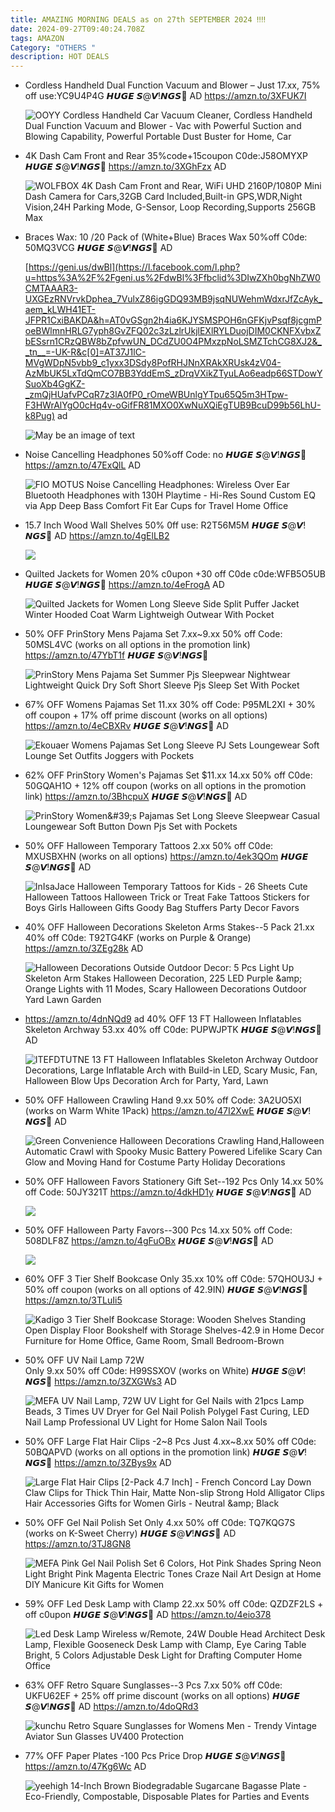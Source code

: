 ```yaml
---
title: AMAZING MORNING DEALS as on 27th SEPTEMBER 2024 ‼‼
date: 2024-09-27T09:40:24.708Z
tags: AMAZON
Category: "OTHERS "
description: HOT DEALS
---
```

* Cordless Handheld Dual Function Vacuum and Blower – Just 17.xx, 75% off
  use:YC9U4P4G
  𝙃𝙐𝙂𝙀 𝙎@𝙑!𝙉𝙂𝙎🚨
  AD
  https://amzn.to/3XFUK7I<!--StartFragment-->

  ![OOYY Cordless Handheld Car Vacuum Cleaner, Cordless Handheld Dual Function Vacuum and Blower - Vac with Powerful Suction and Blowing Capability, Powerful Portable Dust Buster for Home, Car](https://m.media-amazon.com/images/I/51w2UtJIVVL._AC_SX569_.jpg)

  <!--EndFragment-->
* 4K Dash Cam Front and Rear
  35%code+15coupon
  C0de:J58OMYXP
  𝙃𝙐𝙂𝙀 𝙎@𝙑!𝙉𝙂𝙎🚨
  https://amzn.to/3XGhFzx
  AD<!--StartFragment-->

  ![WOLFBOX 4K Dash Cam Front and Rear, WiFi UHD 2160P/1080P Mini Dash Camera for Cars,32GB Card Included,Built-in GPS,WDR,Night Vision,24H Parking Mode, G-Sensor, Loop Recording,Supports 256GB Max](https://m.media-amazon.com/images/I/71eQxksxGfL.__AC_SX300_SY300_QL70_FMwebp_.jpg)

  <!--EndFragment-->
* Braces Wax: 10 /20 Pack of (White+Blue) Braces Wax
  50%off
  C0de: 50MQ3VCG
  𝙃𝙐𝙂𝙀 𝙎@𝙑!𝙉𝙂𝙎🚨
  AD

  [https://geni.us/dwBl](https://l.facebook.com/l.php?u=https%3A%2F%2Fgeni.us%2FdwBl%3Ffbclid%3DIwZXh0bgNhZW0CMTAAAR3-UXGEzRNVrvkDphea_7VulxZ86igGDQ93MB9jsqNUWehmWdxrJfZcAyk_aem_kLWH41ET-JFPR1CxiBAKDA&h=AT0vGSgn2h4ia6KJYSMSPOH6nGFKjvPsqf8jcgmPoeBWlmnHRLG7yph8GvZFQ02c3zLzlrUkjlEXlRYLDuojDIM0CKNFXvbxZbESsrn1CRzQBW8bZpfvwUN_DCdZU0O4PMxzpNoLSMZTchCG8XJ2&__tn__=-UK-R&c[0]=AT37J1lC-MVgWDpN5vbb9_c1yxx3DSdy8PofRHJNnXRAkXRUsk4zV04-AzMbUK5LxTdQmCO7BB3YddEmS_zDrqVXikZTyuLAo6eadp66STDowYSuoXb4GgKZ-_zmQjHUafvPCqR7z3lA0fP0_rOmeWBUnlgYTpu65Q5m3HTpw-F3HWrAlYgO0cHq4v-oGifFR81MXO0XwNuXQiEgTUB9BcuD99b56LhU-k8Pug) ad<!--StartFragment-->

  ![May be an image of text](https://scontent.fixr3-4.fna.fbcdn.net/v/t39.30808-6/461455512_122179497890205270_4749889751726555015_n.jpg?_nc_cat=103&ccb=1-7&_nc_sid=aa7b47&_nc_ohc=sEbel5IbdjIQ7kNvgFufnvU&_nc_ht=scontent.fixr3-4.fna&oh=00_AYB1-LccNMdgGKDFZY74t6Q9p8xHmw9CuTiBSoUfxa4UQA&oe=66FC4FB7)

  <!--EndFragment-->
* Noise Cancelling Headphones 
  50%off
  Code: no
  𝙃𝙐𝙂𝙀 𝙎@𝙑!𝙉𝙂𝙎🚨
  https://amzn.to/47ExQlL
  AD<!--StartFragment-->

  ![FIO MOTUS Noise Cancelling Headphones: Wireless Over Ear Bluetooth Headphones with 130H Playtime - Hi-Res Sound Custom EQ via App Deep Bass Comfort Fit Ear Cups for Travel Home Office](https://m.media-amazon.com/images/I/71CVJhE2SjL.__AC_SX300_SY300_QL70_FMwebp_.jpg)

  <!--EndFragment-->
* 15.7 Inch Wood Wall Shelves
  50% 0ff
  use: R2T56M5M
  𝙃𝙐𝙂𝙀 𝙎@𝙑!𝙉𝙂𝙎🚨
  AD
  https://amzn.to/4gElLB2<!--StartFragment-->

  ![](https://m.media-amazon.com/images/I/71prHJLIQyL.__AC_SX300_SY300_QL70_FMwebp_.jpg)

  <!--EndFragment-->
* Quilted Jackets for Women
  20% c0upon +30 off C0de
  c0de:WFB5O5UB
  𝙃𝙐𝙂𝙀 𝙎@𝙑!𝙉𝙂𝙎🚨
  https://amzn.to/4eFrogA
  AD<!--StartFragment-->

  ![Quilted Jackets for Women Long Sleeve Side Split Puffer Jacket Winter Hooded Coat Warm Lightweigh Outwear With Pocket](https://m.media-amazon.com/images/I/81kwUw-NsNL._AC_SX385_.jpg)

  <!--EndFragment-->
* 50% OFF PrinStory Mens Pajama Set
  7.xx~9.xx
  50% off Code: 50MSL4VC (works on all options in the promotion link)
  https://amzn.to/47YbT1f
  𝙃𝙐𝙂𝙀 𝙎@𝙑!𝙉𝙂𝙎🚨<!--StartFragment-->

  ![PrinStory Mens Pajama Set Summer Pjs Sleepwear Nightwear Lightweight Quick Dry Soft Short Sleeve Pjs Sleep Set With Pocket](https://m.media-amazon.com/images/I/71-NQ8+H36L._AC_SY679_.jpg)

  <!--EndFragment-->
* 67% OFF Womens Pajamas Set
  11.xx
  30% off Code: P95ML2XI + 30% off coupon + 17% off prime discount (works on all options)
  https://amzn.to/4eCBXRv
  𝙃𝙐𝙂𝙀 𝙎@𝙑!𝙉𝙂𝙎🚨
  AD<!--StartFragment-->

  ![Ekouaer Womens Pajamas Set Long Sleeve PJ Sets Loungewear Soft Lounge Set Outfits Joggers with Pockets](https://m.media-amazon.com/images/I/71U7t8cZ7+L._AC_SX522_.jpg)

  <!--EndFragment-->
* 62% OFF PrinStory Women's Pajamas Set
  $11.xx 14.xx
  50% off C0de: 50GQAH1O + 12% off coupon (works on all options in the promotion link)
  https://amzn.to/3BhcpuX
  𝙃𝙐𝙂𝙀 𝙎@𝙑!𝙉𝙂𝙎🚨
  AD<!--StartFragment-->

  ![PrinStory Women\&#39;s Pajamas Set Long Sleeve Sleepwear Casual Loungewear Soft Button Down Pjs Set with Pockets](https://m.media-amazon.com/images/I/51ref4USXEL._AC_SY679_.jpg)

  <!--EndFragment-->
* 50% OFF Halloween Temporary Tattoos
  2.xx
  50% off C0de: MXUSBXHN (works on all options)
  https://amzn.to/4ek3QOm
  𝙃𝙐𝙂𝙀 𝙎@𝙑!𝙉𝙂𝙎🚨
  AD<!--StartFragment-->

  ![InIsaJace Halloween Temporary Tattoos for Kids - 26 Sheets Cute Halloween Tattoos Halloween Trick or Treat Fake Tattoos Stickers for Boys Girls Halloween Gifts Goody Bag Stuffers Party Decor Favors](https://m.media-amazon.com/images/I/51KqplHxJVL._SY300_SX300_.jpg)

  <!--EndFragment-->
* 40% OFF Halloween Decorations Skeleton Arms Stakes--5 Pack
  21.xx
  40% off C0de: T92TG4KF (works on Purple & Orange)
  https://amzn.to/3ZEg28k
  AD<!--StartFragment-->

  ![Halloween Decorations Outside Outdoor Decor: 5 Pcs Light Up Skeleton Arm Stakes Halloween Decoration, 225 LED Purple \&amp; Orange Lights with 11 Modes, Scary Halloween Decorations Outdoor Yard Lawn Garden](https://m.media-amazon.com/images/I/81TkLqXzAML.__AC_SX300_SY300_QL70_FMwebp_.jpg)

  <!--EndFragment-->
* https://amzn.to/4dnNQd9 ad
  40% OFF 13 FT Halloween Inflatables Skeleton Archway
  53.xx
  40% off C0de: PUPWJPTK
  𝙃𝙐𝙂𝙀 𝙎@𝙑!𝙉𝙂𝙎🚨
  AD<!--StartFragment-->

  ![ITEFDTUTNE 13 FT Halloween Inflatables Skeleton Archway Outdoor Decorations, Large Inflatable Arch with Build-in LED, Scary Music, Fan, Halloween Blow Ups Decoration Arch for Party, Yard, Lawn](https://m.media-amazon.com/images/I/71PQ8PULi+L._AC_SY300_SX300_.jpg)

  <!--EndFragment-->
* 50% OFF Halloween Crawling Hand
  9.xx
  50% off Code: 3A2UO5XI (works on Warm White 1Pack)
  https://amzn.to/47I2XwE
  𝙃𝙐𝙂𝙀 𝙎@𝙑!𝙉𝙂𝙎🚨
  AD<!--StartFragment-->

  ![Green Convenience Halloween Decorations Crawling Hand,Halloween Automatic Crawl with Spooky Music Battery Powered Lifelike Scary Can Glow and Moving Hand for Costume Party Holiday Decorations](https://m.media-amazon.com/images/I/71OGmLxkPYL.__AC_SX300_SY300_QL70_FMwebp_.jpg)

  <!--EndFragment-->
* 50% OFF Halloween Favors Stationery Gift Set--192 Pcs
  Only 14.xx
  50% off Code: 50JY321T
  https://amzn.to/4dkHD1y
  𝙃𝙐𝙂𝙀 𝙎@𝙑!𝙉𝙂𝙎🚨
  AD<!--StartFragment-->

  ![](https://m.media-amazon.com/images/I/91Qj9Cve6PL._AC_SL1500_.jpg)

  <!--EndFragment-->
* 50% OFF Halloween Party Favors--300 Pcs
  14.xx
  50% off Code: 508DLF8Z
  https://amzn.to/4gFuOBx
  𝙃𝙐𝙂𝙀 𝙎@𝙑!𝙉𝙂𝙎🚨   AD<!--StartFragment-->

  ![](https://m.media-amazon.com/images/I/81xYzKdmc4L._AC_SL1500_.jpg)

  <!--EndFragment-->
* 60% OFF 3 Tier Shelf Bookcase
  Only 35.xx
  10% off C0de: 57QHOU3J + 50% off coupon (works on all options of 42.9IN)
  𝙃𝙐𝙂𝙀 𝙎@𝙑!𝙉𝙂𝙎🚨
  https://amzn.to/3TLuIi5<!--StartFragment-->

  ![Kadigo 3 Tier Shelf Bookcase Storage: Wooden Shelves Standing Open Display Floor Bookshelf with Storage Shelves-42.9 in Home Decor Furniture for Home Office, Game Room, Small Bedroom-Brown](https://m.media-amazon.com/images/I/71y9MHOVdmL.__AC_SX300_SY300_QL70_FMwebp_.jpg)

  <!--EndFragment-->
* 50% OFF UV Nail Lamp 72W\
  Only 9.xx
  50% off C0de: H99SSXOV (works on White)
  𝙃𝙐𝙂𝙀 𝙎@𝙑!𝙉𝙂𝙎🚨
  https://amzn.to/3ZXGWs3    AD<!--StartFragment-->

  ![MEFA UV Nail Lamp, 72W UV Light for Gel Nails with 21pcs Lamp Beads, 3 Times UV Dryer for Gel Nail Polish Polygel Fast Curing, LED Nail Lamp Professional UV Light for Home Salon Nail Tools](https://m.media-amazon.com/images/I/31B7wJneWeL._SX300_SY300_QL70_FMwebp_.jpg)

  <!--EndFragment-->
* 50% OFF Large Flat Hair Clips -2\~8 Pcs
  Just 4.xx\~8.xx
  50% off C0de: 50BQAPVD (works on all options in the promotion link)
  𝙃𝙐𝙂𝙀 𝙎@𝙑!𝙉𝙂𝙎🚨
  https://amzn.to/3ZBys9x   AD<!--StartFragment-->

  ![Large Flat Hair Clips \[2-Pack 4.7 Inch\] - French Concord Lay Down Claw Clips for Thick Thin Hair, Matte Non-slip Strong Hold Alligator Clips Hair Accessories Gifts for Women Girls - Neutral \&amp; Black](https://m.media-amazon.com/images/I/41yr6AIjbuL._SX300_SY300_QL70_FMwebp_.jpg)

  <!--EndFragment-->
* 50% OFF Gel Nail Polish Set
  Only 4.xx
  50% off C0de: TQ7KQG7S (works on K-Sweet Cherry)
  𝙃𝙐𝙂𝙀 𝙎@𝙑!𝙉𝙂𝙎🚨
  AD
  https://amzn.to/3TJ8GN8<!--StartFragment-->

  ![MEFA Pink Gel Nail Polish Set 6 Colors, Hot Pink Shades Spring Neon Light Bright Pink Magenta Electric Tones Craze Nail Art Design at Home DIY Manicure Kit Gifts for Women](https://m.media-amazon.com/images/I/5183dmmv93L._SX300_SY300_QL70_FMwebp_.jpg)

  <!--EndFragment-->
* 59% OFF Led Desk Lamp with Clamp
  22.xx
  50% off C0de: QZDZF2LS + off c0upon
  𝙃𝙐𝙂𝙀 𝙎@𝙑!𝙉𝙂𝙎🚨
  AD
  https://amzn.to/4eio378<!--StartFragment-->

  ![Led Desk Lamp Wireless w/Remote, 24W Double Head Architect Desk Lamp, Flexible Gooseneck Desk Lamp with Clamp, Eye Caring Table Bright, 5 Colors Adjustable Desk Light for Drafting Computer Home Office](https://m.media-amazon.com/images/I/715mm3wO-wL.__AC_SY445_SX342_QL70_FMwebp_.jpg)

  <!--EndFragment-->
* 63% OFF Retro Square Sunglasses--3 Pcs
  7.xx
  50% off C0de: UKFU62EF + 25% off prime discount (works on all options)
  𝙃𝙐𝙂𝙀 𝙎@𝙑!𝙉𝙂𝙎🚨
  AD
  https://amzn.to/4doQRd3<!--StartFragment-->

  ![kunchu Retro Square Sunglasses for Womens Men - Trendy Vintage Aviator Sun Glasses UV400 Protection](https://m.media-amazon.com/images/I/71ZlDsl5dcL._AC_SX679_.jpg)

  <!--EndFragment-->
* 77% OFF Paper Plates -100 Pcs
  Price Drop
  𝙃𝙐𝙂𝙀 𝙎@𝙑!𝙉𝙂𝙎🚨
  https://amzn.to/47Kg6Wc    AD<!--StartFragment-->

  ![yeehigh 14-Inch Brown Biodegradable Sugarcane Bagasse Plate - Eco-Friendly, Compostable, Disposable Plates for Parties and Events](https://m.media-amazon.com/images/I/61p2dlmdXpL.__AC_SX300_SY300_QL70_FMwebp_.jpg)

  <!--EndFragment-->